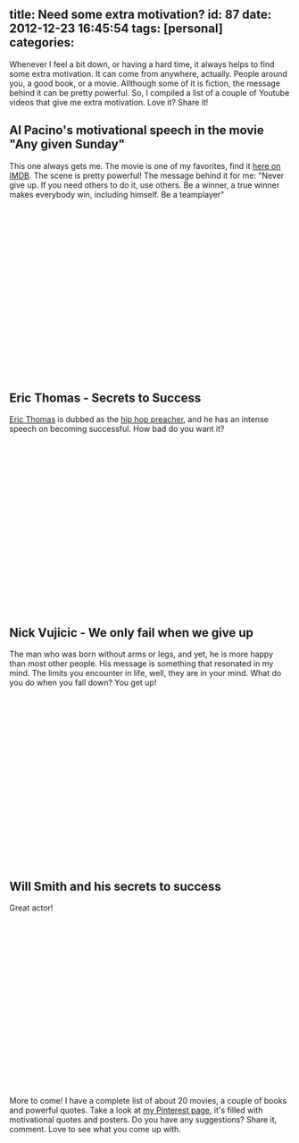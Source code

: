 title: Need some extra motivation?
id: 87
date: 2012-12-23 16:45:54
tags: [personal]
categories:
---
Whenever I feel a bit down, or having a hard time, it always helps to find some extra motivation. It can come from anywhere, actually. People around you, a good book, or a movie. Allthough some of it is fiction, the message behind it can be pretty powerful. So, I compiled a list of a couple of Youtube videos that give me extra motivation. Love it? Share it!

<!--more-->

## Al Pacino's motivational speech in the movie "Any given Sunday"

This one always gets me. The movie is one of my favorites, find it [here on IMDB](http://www.imdb.com/title/tt0146838/ "Any Given Sunday on IMDB"). The scene is pretty powerful! The message behind it for me: "Never give up. If you need others to do it, use others. Be a winner, a true winner makes everybody win, including himself. Be a teamplayer"

<center><object width="490" height="300" classid="clsid:d27cdb6e-ae6d-11cf-96b8-444553540000" codebase="http://download.macromedia.com/pub/shockwave/cabs/flash/swflash.cab#version=6,0,40,0"><param name="wmode" value="transparent" /><param name="src" value="http://www.youtube.com/v/R9CD7uj2TL0&amp;rel=0&amp;hd=1&amp;showinfo=0&amp;autohide=1" /><embed width="490" height="300" type="application/x-shockwave-flash" src="http://www.youtube.com/v/R9CD7uj2TL0&amp;rel=0&amp;hd=1&amp;showinfo=0&amp;autohide=1" wmode="transparent" /></object></center>

## Eric Thomas - Secrets to Success

[Eric Thomas](http://twitter.com/Ericthomasbtc "Eric Thomas on Twitter") is dubbed as the [hip hop preacher](http://www.etinspires.com/ "Etinspires.com"), and he has an intense speech on becoming successful. How bad do you want it?

<center><object width="490" height="300" classid="clsid:d27cdb6e-ae6d-11cf-96b8-444553540000" codebase="http://download.macromedia.com/pub/shockwave/cabs/flash/swflash.cab#version=6,0,40,0"><param name="wmode" value="transparent" /><param name="src" value="http://www.youtube.com/v/ctl8OvyXl-A&amp;rel=0&amp;hd=1&amp;showinfo=0&amp;autohide=1" /><embed width="490" height="300" type="application/x-shockwave-flash" src="http://www.youtube.com/v/ctl8OvyXl-A&amp;rel=0&amp;hd=1&amp;showinfo=0&amp;autohide=1" wmode="transparent" /></object></center>

## Nick Vujicic - We only fail when we give up

The man who was born without arms or legs, and yet, he is more happy than most other people. His message is something that resonated in my mind. The limits you encounter in life, well, they are in your mind. What do you do when you fall down? You get up!

<center><object width="490" height="300" classid="clsid:d27cdb6e-ae6d-11cf-96b8-444553540000" codebase="http://download.macromedia.com/pub/shockwave/cabs/flash/swflash.cab#version=6,0,40,0"><param name="wmode" value="transparent" /><param name="src" value="http://www.youtube.com/v/0Zf1p4S3i5w&amp;rel=0&amp;hd=1&amp;showinfo=0" /><embed width="490" height="300" type="application/x-shockwave-flash" src="http://www.youtube.com/v/0Zf1p4S3i5w&amp;rel=0&amp;hd=1&amp;showinfo=0" wmode="transparent" /></object></center>

## Will Smith and his secrets to success

Great actor!

<center><object width="490" height="300" classid="clsid:d27cdb6e-ae6d-11cf-96b8-444553540000" codebase="http://download.macromedia.com/pub/shockwave/cabs/flash/swflash.cab#version=6,0,40,0"><param name="wmode" value="transparent" /><param name="src" value="http://www.youtube.com/v/q5nVqeVhgQE&amp;hd=1&amp;showinfo=0" /><embed width="490" height="300" type="application/x-shockwave-flash" src="http://www.youtube.com/v/q5nVqeVhgQE&amp;hd=1&amp;showinfo=0" wmode="transparent" /></object></center>

More to come! I have a complete list of about 20 movies, a couple of books and powerful quotes. Take a look at [my Pinterest page](http://pinterest.com/jelte/motivational-quotes/ "Motivational &amp; Quotes on Pinterest"), it's filled with motivational quotes and posters. Do you have any suggestions? Share it, comment. Love to see what you come up with.